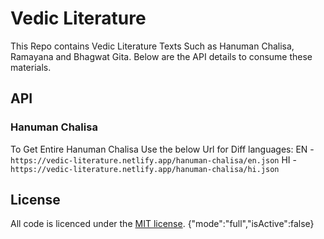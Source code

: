 # Vedic Literature
This Repo contains Vedic Literature Texts Such as Hanuman Chalisa, Ramayana and Bhagwat Gita. Below are the API details to consume these materials.

## API

### Hanuman Chalisa
To Get Entire Hanuman Chalisa Use the below Url for Diff languages:
EN - `https://vedic-literature.netlify.app/hanuman-chalisa/en.json`
HI - `https://vedic-literature.netlify.app/hanuman-chalisa/hi.json`

## License
All code is licenced under the [MIT license](LICENSE).
{"mode":"full","isActive":false}

